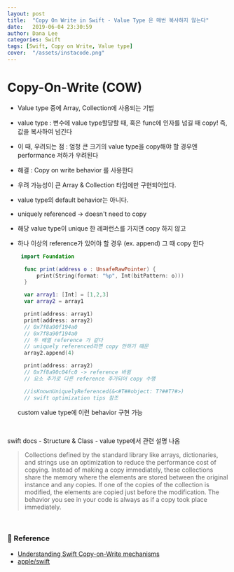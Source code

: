 ```yaml
---
layout: post
title:  "Copy On Write in Swift - Value Type 은 매번 복사하지 않는다"
date:   2019-06-04 23:30:59
author: Dana Lee
categories: Swift
tags: [Swift, Copy on Write, Value type]
cover:  "/assets/instacode.png"
---
```




# Copy-On-Write (COW)

- Value type 중에 Array, Collection에 사용되는 기법

- value type : 변수에 value type할당할 때, 혹은 func에 인자를 넘길 때 copy! 즉, 값을 복사하여 넘긴다

- 이 때, 우려되는 점 : 엄청 큰 크기의 value type을 copy해야 할 경우엔 performance 저하가 우려된다

- 해결 : Copy on write behavior 를 사용한다

- 우려 가능성이 큰 Array & Collection 타입에만 구현되어있다.

- value type의 default behavior는 아니다.

- uniquely referenced → doesn't need to copy

- 해당 value type이 unique 한 레퍼런스를 가지면 copy 하지 않고

- 하나 이상의 reference가 있어야 할 경우 (ex. append) 그 때 copy 한다

    ```swift
     import Foundation
    
      func print(address o : UnsafeRawPointer) {
          print(String(format: "%p", Int(bitPattern: o)))
      }
    
      var array1: [Int] = [1,2,3]
      var array2 = array1
    
      print(address: array1)
      print(address: array2)
      // 0x7f8a90f194a0 
      // 0x7f8a90f194a0 
      // 두 배열 reference 가 같다
      // uniquely referenced라면 copy 안하기 때문
      array2.append(4)
    
      print(address: array2)
      // 0x7f8a90c04fc0 -> reference 바뀜
      // 요소 추가로 다른 reference 추가되어 copy 수행
    
      //isKnownUniquelyReferenced(&<#T##object: T?##T?#>) 
      // swift optimization tips 참조
    
    ```

    custom value type에 이런 behavior 구현 가능
    
    &nbsp;

swift docs - Structure & Class - value type에서 관련 설명 나옴

> Collections defined by the standard library like arrays, dictionaries, and strings use an optimization to reduce the performance cost of copying. Instead of making a copy immediately, these collections share the memory where the elements are stored between the original instance and any copies. If one of the copies of the collection is modified, the elements are copied just before the modification. The behavior you see in your code is always as if a copy took place immediately.

&nbsp;

### :pushpin: Reference

- [Understanding Swift Copy-on-Write mechanisms](https://medium.com/@lucianoalmeida1/understanding-swift-copy-on-write-mechanisms-52ac31d68f2f)
- [apple/swift](https://github.com/apple/swift/blob/master/docs/OptimizationTips.rst#advice-use-inplace-mutation-instead-of-object-reassignment)

&nbsp;